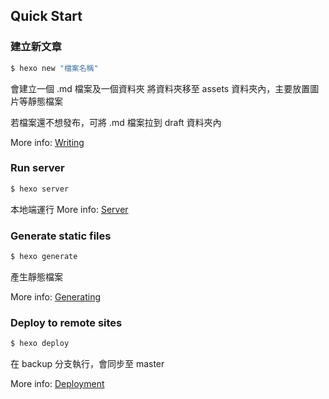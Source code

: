## Quick Start

### 建立新文章

```bash
$ hexo new "檔案名稱"
```

會建立一個 .md 檔案及一個資料夾
將資料夾移至 assets 資料夾內，主要放置圖片等靜態檔案

若檔案還不想發布，可將 .md 檔案拉到 draft 資料夾內

More info: [Writing](https://hexo.io/docs/writing.html)

### Run server

```bash
$ hexo server
```

本地端運行
More info: [Server](https://hexo.io/docs/server.html)

### Generate static files

```bash
$ hexo generate
```

產生靜態檔案

More info: [Generating](https://hexo.io/docs/generating.html)

### Deploy to remote sites

```bash
$ hexo deploy
```

在 backup 分支執行，會同步至 master

More info: [Deployment](https://hexo.io/docs/one-command-deployment.html)
